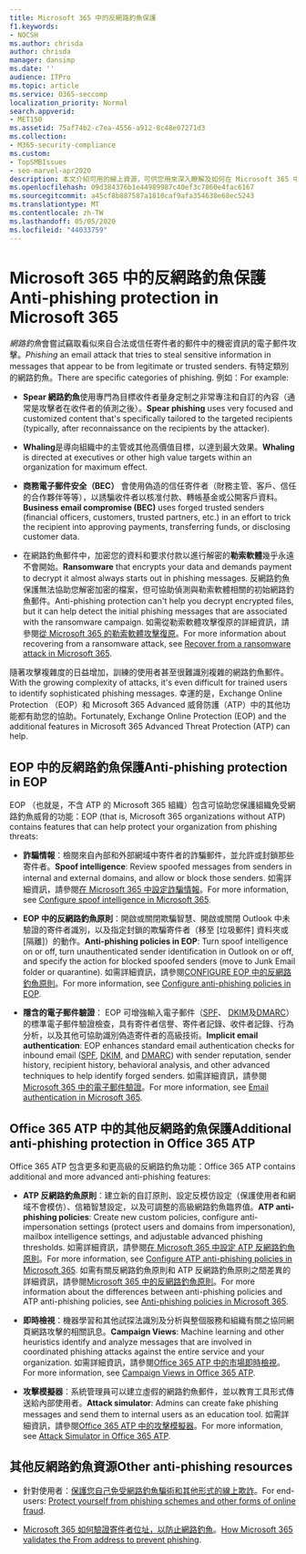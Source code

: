 ```yaml
---
title: Microsoft 365 中的反網路釣魚保護
f1.keywords:
- NOCSH
ms.author: chrisda
author: chrisda
manager: dansimp
ms.date: ''
audience: ITPro
ms.topic: article
ms.service: O365-seccomp
localization_priority: Normal
search.appverid:
- MET150
ms.assetid: 75af74b2-c7ea-4556-a912-8c48e07271d3
ms.collection:
- M365-security-compliance
ms.custom:
- TopSMBIssues
- seo-marvel-apr2020
description: 本文介紹可用的線上資源，可供您用來深入瞭解及如何在 Microsoft 365 中執行反網路釣魚選項與策略。
ms.openlocfilehash: 09d384376b1e44989987c40ef3c7860e4fac6167
ms.sourcegitcommit: a45cf8b887587a1810caf9afa354638e68ec5243
ms.translationtype: MT
ms.contentlocale: zh-TW
ms.lasthandoff: 05/05/2020
ms.locfileid: "44033759"
---
```

# <a name="anti-phishing-protection-in-microsoft-365"></a><span data-ttu-id="91945-103">Microsoft 365 中的反網路釣魚保護</span><span class="sxs-lookup"><span data-stu-id="91945-103">Anti-phishing protection in Microsoft 365</span></span>

<span data-ttu-id="91945-104">*網路釣魚*會嘗試竊取看似來自合法或信任寄件者的郵件中的機密資訊的電子郵件攻擊。</span><span class="sxs-lookup"><span data-stu-id="91945-104">*Phishing* an email attack that tries to steal sensitive information in messages that appear to be from legitimate or trusted senders.</span></span> <span data-ttu-id="91945-105">有特定類別的網路釣魚。</span><span class="sxs-lookup"><span data-stu-id="91945-105">There are specific categories of phishing.</span></span> <span data-ttu-id="91945-106">例如：</span><span class="sxs-lookup"><span data-stu-id="91945-106">For example:</span></span>

- <span data-ttu-id="91945-107">**Spear 網路釣魚**使用專門為目標收件者量身定制之非常專注和自訂的內容（通常是攻擊者在收件者的偵測之後）。</span><span class="sxs-lookup"><span data-stu-id="91945-107">**Spear phishing** uses very focused and customized content that's specifically tailored to the targeted recipients (typically, after reconnaissance on the recipients by the attacker).</span></span>

- <span data-ttu-id="91945-108">**Whaling**是導向組織中的主管或其他高價值目標，以達到最大效果。</span><span class="sxs-lookup"><span data-stu-id="91945-108">**Whaling** is directed at executives or other high value targets within an organization for maximum effect.</span></span>

- <span data-ttu-id="91945-109">**商務電子郵件安全（BEC）** 會使用偽造的信任寄件者（財務主管、客戶、信任的合作夥伴等等），以誘騙收件者以核准付款、轉帳基金或公開客戶資料。</span><span class="sxs-lookup"><span data-stu-id="91945-109">**Business email compromise (BEC)** uses forged trusted senders (financial officers, customers, trusted partners, etc.) in an effort to trick the recipient into approving payments, transferring funds, or disclosing customer data.</span></span>

- <span data-ttu-id="91945-110">在網路釣魚郵件中，加密您的資料和要求付款以進行解密的**勒索軟體**幾乎永遠不會開始。</span><span class="sxs-lookup"><span data-stu-id="91945-110">**Ransomware** that encrypts your data and demands payment to decrypt it almost always starts out in phishing messages.</span></span> <span data-ttu-id="91945-111">反網路釣魚保護無法協助您解密加密的檔案，但可協助偵測與勒索軟體相關的初始網路釣魚郵件。</span><span class="sxs-lookup"><span data-stu-id="91945-111">Anti-phishing protection can't help you decrypt encrypted files, but it can help detect the initial phishing messages that are associated with the ransomware campaign.</span></span> <span data-ttu-id="91945-112">如需從勒索軟體攻擊復原的詳細資訊，請參閱[從 Microsoft 365 的勒索軟體攻擊復原](recover-from-ransomware.md)。</span><span class="sxs-lookup"><span data-stu-id="91945-112">For more information about recovering from a ransomware attack, see [Recover from a ransomware attack in Microsoft 365](recover-from-ransomware.md).</span></span>

<span data-ttu-id="91945-113">隨著攻擊複雜度的日益增加，訓練的使用者甚至很難識別複雜的網路釣魚郵件。</span><span class="sxs-lookup"><span data-stu-id="91945-113">With the growing complexity of attacks, it's even difficult for trained users to identify sophisticated phishing messages.</span></span> <span data-ttu-id="91945-114">幸運的是，Exchange Online Protection （EOP）和 Microsoft 365 Advanced 威脅防護（ATP）中的其他功能都有助您的協助。</span><span class="sxs-lookup"><span data-stu-id="91945-114">Fortunately, Exchange Online Protection (EOP) and the additional features in Microsoft 365 Advanced Threat Protection (ATP) can help.</span></span>

## <a name="anti-phishing-protection-in-eop"></a><span data-ttu-id="91945-115">EOP 中的反網路釣魚保護</span><span class="sxs-lookup"><span data-stu-id="91945-115">Anti-phishing protection in EOP</span></span>

<span data-ttu-id="91945-116">EOP （也就是，不含 ATP 的 Microsoft 365 組織）包含可協助您保護組織免受網路釣魚威脅的功能：</span><span class="sxs-lookup"><span data-stu-id="91945-116">EOP (that is, Microsoft 365 organizations without ATP) contains features that can help protect your organization from phishing threats:</span></span>

- <span data-ttu-id="91945-117">**詐騙情報**：檢閱來自內部和外部網域中寄件者的詐騙郵件，並允許或封鎖那些寄件者。</span><span class="sxs-lookup"><span data-stu-id="91945-117">**Spoof intelligence**: Review spoofed messages from senders in internal and external domains, and allow or block those senders.</span></span> <span data-ttu-id="91945-118">如需詳細資訊，請參閱[在 Microsoft 365 中設定詐騙情報](learn-about-spoof-intelligence.md)。</span><span class="sxs-lookup"><span data-stu-id="91945-118">For more information, see [Configure spoof intelligence in Microsoft 365](learn-about-spoof-intelligence.md).</span></span>

- <span data-ttu-id="91945-119">**EOP 中的反網路釣魚原則**：開啟或關閉欺騙智慧、開啟或關閉 Outlook 中未驗證的寄件者識別，以及指定封鎖的欺騙寄件者（移至 [垃圾郵件] 資料夾或 [隔離]）的動作。</span><span class="sxs-lookup"><span data-stu-id="91945-119">**Anti-phishing policies in EOP**: Turn spoof intelligence on or off, turn unauthenticated sender identification in Outlook on or off, and specify the action for blocked spoofed senders (move to Junk Email folder or quarantine).</span></span> <span data-ttu-id="91945-120">如需詳細資訊，請參閱[CONFIGURE EOP 中的反網路釣魚原則](configure-anti-phishing-policies-eop.md)。</span><span class="sxs-lookup"><span data-stu-id="91945-120">For more information, see [Configure anti-phishing policies in EOP](configure-anti-phishing-policies-eop.md).</span></span>

- <span data-ttu-id="91945-121">**隱含的電子郵件驗證**： EOP 可增強輸入電子郵件（[SPF](set-up-spf-in-office-365-to-help-prevent-spoofing.md)、 [DKIM](use-dkim-to-validate-outbound-email.md)及[DMARC](use-dmarc-to-validate-email.md)）的標準電子郵件驗證檢查，具有寄件者信譽、寄件者記錄、收件者記錄、行為分析，以及其他可協助識別偽造寄件者的高級技術。</span><span class="sxs-lookup"><span data-stu-id="91945-121">**Implicit email authentication**: EOP enhances standard email authentication checks for inbound email ([SPF](set-up-spf-in-office-365-to-help-prevent-spoofing.md), [DKIM](use-dkim-to-validate-outbound-email.md), and [DMARC](use-dmarc-to-validate-email.md)) with sender reputation, sender history, recipient history, behavioral analysis, and other advanced techniques to help identify forged senders.</span></span> <span data-ttu-id="91945-122">如需詳細資訊，請參閱 [Microsoft 365 中的電子郵件驗證](email-validation-and-authentication.md)。</span><span class="sxs-lookup"><span data-stu-id="91945-122">For more information, see [Email authentication in Microsoft 365](email-validation-and-authentication.md).</span></span>

## <a name="additional-anti-phishing-protection-in-office-365-atp"></a><span data-ttu-id="91945-123">Office 365 ATP 中的其他反網路釣魚保護</span><span class="sxs-lookup"><span data-stu-id="91945-123">Additional anti-phishing protection in Office 365 ATP</span></span>

<span data-ttu-id="91945-124">Office 365 ATP 包含更多和更高級的反網路釣魚功能：</span><span class="sxs-lookup"><span data-stu-id="91945-124">Office 365 ATP contains additional and more advanced anti-phishing features:</span></span>

- <span data-ttu-id="91945-125">**ATP 反網路釣魚原則**：建立新的自訂原則、設定反模仿設定（保護使用者和網域不會模仿）、信箱智慧設定，以及可調整的高級網路釣魚臨界值。</span><span class="sxs-lookup"><span data-stu-id="91945-125">**ATP anti-phishing policies**: Create new custom policies, configure anti-impersonation settings (protect users and domains from impersonation), mailbox intelligence settings, and adjustable advanced phishing thresholds.</span></span> <span data-ttu-id="91945-126">如需詳細資訊，請參閱[在 Microsoft 365 中設定 ATP 反網路釣魚原則](configure-atp-anti-phishing-policies.md)。</span><span class="sxs-lookup"><span data-stu-id="91945-126">For more information, see [Configure ATP anti-phishing policies in Microsoft 365](configure-atp-anti-phishing-policies.md).</span></span> <span data-ttu-id="91945-127">如需有關反網路釣魚原則和 ATP 反網路釣魚原則之間差異的詳細資訊，請參閱[Microsoft 365 中的反網路釣魚原則](set-up-anti-phishing-policies.md)。</span><span class="sxs-lookup"><span data-stu-id="91945-127">For more information about the differences between anti-phishing policies and ATP anti-phishing policies, see [Anti-phishing policies in Microsoft 365](set-up-anti-phishing-policies.md).</span></span>

- <span data-ttu-id="91945-128">**即時檢視**：機器學習和其他試探法識別及分析與整個服務和組織有關之協同網頁網路攻擊的相關訊息。</span><span class="sxs-lookup"><span data-stu-id="91945-128">**Campaign Views**: Machine learning and other heuristics identify and analyze messages that are involved in coordinated phishing attacks against the entire service and your organization.</span></span> <span data-ttu-id="91945-129">如需詳細資訊，請參閱[Office 365 ATP 中的市場即時檢視](campaigns.md)。</span><span class="sxs-lookup"><span data-stu-id="91945-129">For more information, see [Campaign Views in Office 365 ATP](campaigns.md).</span></span>

- <span data-ttu-id="91945-130">**攻擊模擬器**：系統管理員可以建立虛假的網路釣魚郵件，並以教育工具形式傳送給內部使用者。</span><span class="sxs-lookup"><span data-stu-id="91945-130">**Attack simulator**: Admins can create fake phishing messages and send them to internal users as an education tool.</span></span> <span data-ttu-id="91945-131">如需詳細資訊，請參閱[Office 365 ATP 中的攻擊模擬器](attack-simulator.md)。</span><span class="sxs-lookup"><span data-stu-id="91945-131">For more information, see [Attack Simulator in Office 365 ATP](attack-simulator.md).</span></span>

## <a name="other-anti-phishing-resources"></a><span data-ttu-id="91945-132">其他反網路釣魚資源</span><span class="sxs-lookup"><span data-stu-id="91945-132">Other anti-phishing resources</span></span>

- <span data-ttu-id="91945-133">針對使用者：[保護您自己免受網路釣魚騙術和其他形式的線上欺詐](https://support.office.com/article/f84750b4-2f2c-46c3-89f6-e65f7f8c3546)。</span><span class="sxs-lookup"><span data-stu-id="91945-133">For end-users: [Protect yourself from phishing schemes and other forms of online fraud](https://support.office.com/article/f84750b4-2f2c-46c3-89f6-e65f7f8c3546).</span></span>

- <span data-ttu-id="91945-134">[Microsoft 365 如何驗證寄件者位址，以防止網路釣魚](how-office-365-validates-the-from-address.md)。</span><span class="sxs-lookup"><span data-stu-id="91945-134">[How Microsoft 365 validates the From address to prevent phishing](how-office-365-validates-the-from-address.md).</span></span>